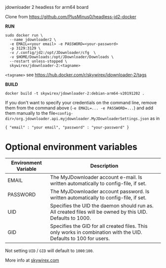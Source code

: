 jdownloader 2 headless for arm64 board 

Clone from https://github.com/PlusMinus0/headless-jd2-docker

**RUN**

```
sudo docker run \
  --name jdownloader2 \
  -e EMAIL=<your email> -e PASSWORD=<your-password> 
  -p 3129:3129 \
  -v /.config/jd2:/opt/JDownloader/cfg  \
  -v $HOME/Downloads:/opt/JDownloader/Downloads \
  --restart unless-stopped \
  skywirex/jdownloader-2:<tagname>
```

`<tagname>` see https://hub.docker.com/r/skywirex/jdownloader-2/tags

**BUILD** 

```
docker build -t skywirex/jdownloader-2:debian-arm64-v20191202 .
```

If you don't want to specify your credentials on the command line, remove them from the command above (`-e EMAIL=... -e PASSWORD=...`) 
and add them manually to the file`<config-dir>/org.jdownloader.api.myjdownloader.MyJDownloaderSettings.json` as in

```
{ "email" : "your email", "password" : "your-password" }
```
    
# Optional environment variables

Environment Variable | Description
---------------------|------------
EMAIL                | The MyJDownloader account e-mail. Is written automatically to config-file, if set.
PASSWORD             | The MyJDownloader account password. Is written automatically to config-file, if set.
UID                  | Specifies the UID the daemon should run as. All created files will be owned by this UID. Defaults to 1000.
GID                  | Specifies the GID for all created files. This only works in combination with the UID. Defaults to 100 for users.

Not setting `UID` / `GID` will default to `1000`:`100`.


More info at [skywirex.com](https://skywirex.com/)
